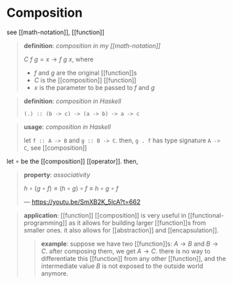 # Composition

see [[math-notation]], [[function]]

> **definition**: _composition in my [[math-notation]]_
>
> $C\ f\ g = x \rightarrow f\ g\ x$, where
>
> - $f$ and $g$ are the original [[function]]s
> - $C$ is the [[composition]] [[function]]
> - $x$ is the parameter to be passed to $f$ and $g$

> **definition**: _composition in Haskell_
>
> `(.) :: (b -> c) -> (a -> b) -> a -> c`

> **usage**: _composition in Haskell_
>
> let `f :: A -> B` and `g :: B -> C`. then, `g . f` has type signature `A -> C`, see [[composition]]

let $\circ$ be the [[composition]] [[operator]]. then,

> **property**: _associativity_
>
> $h \circ (g \circ f) \equiv (h \circ g) \circ f \equiv h \circ g \circ f$
>
> &mdash; <https://youtu.be/SmXB2K_5lcA?t=662>

> **application**: [[function]] [[composition]] is very useful in [[functional-programming]] as it allows for building larger [[function]]s from smaller ones. it also allows for [[abstraction]] and [[encapsulation]].
>
> > **example**: suppose we have two [[function]]s: $A \to B$ and $B \to C$. after composing them, we get $A \to C$. there is no way to differentiate this [[function]] from any other [[function]], and the intermediate value $B$ is not exposed to the outside world anymore.

